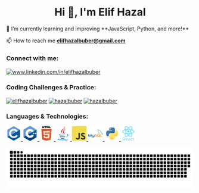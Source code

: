 <h1 align="center">Hi 👋, I'm Elif Hazal</h1>
 🌱 I’m currently learning and improving **JavaScript, Python, and more!**
 
  📫 How to reach me **elifhazalbuber@gmail.com**

<h3 align="left">Connect with me:</h3>
<p align="left">
<a href="https://www.linkedin.com/in/elifhazalbuber/" target="blank"><img align="center" src="https://raw.githubusercontent.com/rahuldkjain/github-profile-readme-generator/master/src/images/icons/Social/linked-in-alt.svg" alt="www.linkedin.com/in/elifhazalbuber" height="30" width="40" /></a>


<h3 algin="left">Coding Challenges & Practice:</h3>
<a href="https://www.hackerrank.com/elifhazalbuber" target="blank"><img align="center" src="https://raw.githubusercontent.com/rahuldkjain/github-profile-readme-generator/master/src/images/icons/Social/hackerrank.svg" alt="elifhazalbuber" height="30" width="40" /></a>
<a href="https://www.codewars.com/users/hazalbuber" target="blank"><img align="center" src="https://www.svgrepo.com/show/305890/codewars.svg" alt="hazalbuber" height="30" width="40" /></a>
<a href="https://www.leetcode.com/hazalbuber" target="blank"><img align="center" src="https://raw.githubusercontent.com/rahuldkjain/github-profile-readme-generator/master/src/images/icons/Social/leet-code.svg" alt="hazalbuber" height="30" width="40" /></a>
</p>


<h3 align="left">Languages & Technologies:</h3>
<p align="left"> <a href="https://www.cprogramming.com/" target="_blank" rel="noreferrer"> <img src="https://raw.githubusercontent.com/devicons/devicon/master/icons/c/c-original.svg" alt="c" width="40" height="40"/> </a> <a href="https://www.w3schools.com/cpp/" target="_blank" rel="noreferrer"> <img src="https://raw.githubusercontent.com/devicons/devicon/master/icons/cplusplus/cplusplus-original.svg" alt="cplusplus" width="40" height="40"/> </a>  
<a href="https://www.w3.org/html/" target="_blank" rel="noreferrer"> <img src="https://raw.githubusercontent.com/devicons/devicon/master/icons/html5/html5-original-wordmark.svg" alt="html5" width="40" height="40"/> </a> <a href="https://www.java.com" target="_blank" rel="noreferrer"> <img src="https://raw.githubusercontent.com/devicons/devicon/master/icons/java/java-original.svg" alt="java" width="40" height="40"/> </a> <a href="https://developer.mozilla.org/en-US/docs/Web/JavaScript" target="_blank" rel="noreferrer"> <img src="https://raw.githubusercontent.com/devicons/devicon/master/icons/javascript/javascript-original.svg" alt="javascript" width="40" height="40"/> </a> <a href="https://www.mysql.com/" target="_blank" rel="noreferrer"> <img src="https://raw.githubusercontent.com/devicons/devicon/master/icons/mysql/mysql-original-wordmark.svg" alt="mysql" width="40" height="40"/> </a> <a href="https://www.python.org" target="_blank" rel="noreferrer"> <img src="https://raw.githubusercontent.com/devicons/devicon/master/icons/python/python-original.svg" alt="python" width="40" height="40"/> </a> <a href="https://reactjs.org/" target="_blank" rel="noreferrer"> <img src="https://raw.githubusercontent.com/devicons/devicon/master/icons/react/react-original-wordmark.svg" alt="react" width="40" height="40"/> </a> </p>


<div align="center">

 ![snake gif](https://github.com/hazalbuber/hazalbuber/blob/output/github-snake-dark.svg)
 
</div>



